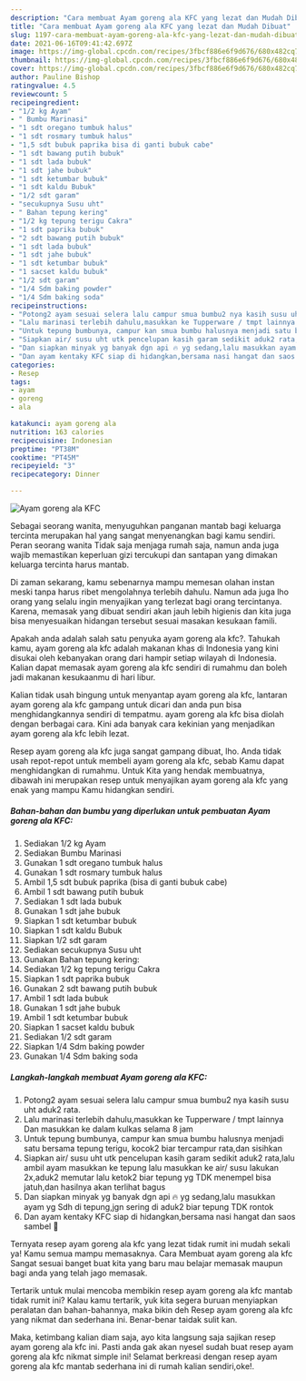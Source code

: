 ```yaml
---
description: "Cara membuat Ayam goreng ala KFC yang lezat dan Mudah Dibuat"
title: "Cara membuat Ayam goreng ala KFC yang lezat dan Mudah Dibuat"
slug: 1197-cara-membuat-ayam-goreng-ala-kfc-yang-lezat-dan-mudah-dibuat
date: 2021-06-16T09:41:42.697Z
image: https://img-global.cpcdn.com/recipes/3fbcf886e6f9d676/680x482cq70/ayam-goreng-ala-kfc-foto-resep-utama.jpg
thumbnail: https://img-global.cpcdn.com/recipes/3fbcf886e6f9d676/680x482cq70/ayam-goreng-ala-kfc-foto-resep-utama.jpg
cover: https://img-global.cpcdn.com/recipes/3fbcf886e6f9d676/680x482cq70/ayam-goreng-ala-kfc-foto-resep-utama.jpg
author: Pauline Bishop
ratingvalue: 4.5
reviewcount: 5
recipeingredient:
- "1/2 kg Ayam"
- " Bumbu Marinasi"
- "1 sdt oregano tumbuk halus"
- "1 sdt rosmary tumbuk halus"
- "1,5 sdt bubuk paprika bisa di ganti bubuk cabe"
- "1 sdt bawang putih bubuk"
- "1 sdt lada bubuk"
- "1 sdt jahe bubuk"
- "1 sdt ketumbar bubuk"
- "1 sdt kaldu Bubuk"
- "1/2 sdt garam"
- "secukupnya Susu uht"
- " Bahan tepung kering"
- "1/2 kg tepung terigu Cakra"
- "1 sdt paprika bubuk"
- "2 sdt bawang putih bubuk"
- "1 sdt lada bubuk"
- "1 sdt jahe bubuk"
- "1 sdt ketumbar bubuk"
- "1 sacset kaldu bubuk"
- "1/2 sdt garam"
- "1/4 Sdm baking powder"
- "1/4 Sdm baking soda"
recipeinstructions:
- "Potong2 ayam sesuai selera lalu campur smua bumbu2 nya kasih susu uht aduk2 rata."
- "Lalu marinasi terlebih dahulu,masukkan ke Tupperware / tmpt lainnya Dan masukkan ke dalam kulkas selama 8 jam"
- "Untuk tepung bumbunya, campur kan smua bumbu halusnya menjadi satu bersama tepung terigu, kocok2 biar tercampur rata,dan sisihkan"
- "Siapkan air/ susu uht utk pencelupan kasih garam sedikit aduk2 rata,lalu ambil ayam masukkan ke tepung lalu masukkan ke air/ susu lakukan 2x,aduk2 memutar lalu ketok2 biar tepung yg TDK menempel bisa jatuh,dan hasilnya akan terlihat bagus"
- "Dan siapkan minyak yg banyak dgn api 🔥 yg sedang,lalu masukkan ayam yg Sdh di tepung,jgn sering di aduk2 biar tepung TDK rontok"
- "Dan ayam kentaky KFC siap di hidangkan,bersama nasi hangat dan saos sambel 🤗"
categories:
- Resep
tags:
- ayam
- goreng
- ala

katakunci: ayam goreng ala 
nutrition: 163 calories
recipecuisine: Indonesian
preptime: "PT38M"
cooktime: "PT45M"
recipeyield: "3"
recipecategory: Dinner

---
```



![Ayam goreng ala KFC](https://img-global.cpcdn.com/recipes/3fbcf886e6f9d676/680x482cq70/ayam-goreng-ala-kfc-foto-resep-utama.jpg)

Sebagai seorang wanita, menyuguhkan panganan mantab bagi keluarga tercinta merupakan hal yang sangat menyenangkan bagi kamu sendiri. Peran seorang  wanita Tidak saja menjaga rumah saja, namun anda juga wajib memastikan keperluan gizi tercukupi dan santapan yang dimakan keluarga tercinta harus mantab.

Di zaman  sekarang, kamu sebenarnya mampu memesan olahan instan meski tanpa harus ribet mengolahnya terlebih dahulu. Namun ada juga lho orang yang selalu ingin menyajikan yang terlezat bagi orang tercintanya. Karena, memasak yang dibuat sendiri akan jauh lebih higienis dan kita juga bisa menyesuaikan hidangan tersebut sesuai masakan kesukaan famili. 



Apakah anda adalah salah satu penyuka ayam goreng ala kfc?. Tahukah kamu, ayam goreng ala kfc adalah makanan khas di Indonesia yang kini disukai oleh kebanyakan orang dari hampir setiap wilayah di Indonesia. Kalian dapat memasak ayam goreng ala kfc sendiri di rumahmu dan boleh jadi makanan kesukaanmu di hari libur.

Kalian tidak usah bingung untuk menyantap ayam goreng ala kfc, lantaran ayam goreng ala kfc gampang untuk dicari dan anda pun bisa menghidangkannya sendiri di tempatmu. ayam goreng ala kfc bisa diolah dengan berbagai cara. Kini ada banyak cara kekinian yang menjadikan ayam goreng ala kfc lebih lezat.

Resep ayam goreng ala kfc juga sangat gampang dibuat, lho. Anda tidak usah repot-repot untuk membeli ayam goreng ala kfc, sebab Kamu dapat menghidangkan di rumahmu. Untuk Kita yang hendak membuatnya, dibawah ini merupakan resep untuk menyajikan ayam goreng ala kfc yang enak yang mampu Kamu hidangkan sendiri.

<!--inarticleads1-->

##### Bahan-bahan dan bumbu yang diperlukan untuk pembuatan Ayam goreng ala KFC:

1. Sediakan 1/2 kg Ayam
1. Sediakan  Bumbu Marinasi
1. Gunakan 1 sdt oregano tumbuk halus
1. Gunakan 1 sdt rosmary tumbuk halus
1. Ambil 1,5 sdt bubuk paprika (bisa di ganti bubuk cabe)
1. Ambil 1 sdt bawang putih bubuk
1. Sediakan 1 sdt lada bubuk
1. Gunakan 1 sdt jahe bubuk
1. Siapkan 1 sdt ketumbar bubuk
1. Siapkan 1 sdt kaldu Bubuk
1. Siapkan 1/2 sdt garam
1. Sediakan secukupnya Susu uht
1. Gunakan  Bahan tepung kering:
1. Sediakan 1/2 kg tepung terigu Cakra
1. Siapkan 1 sdt paprika bubuk
1. Gunakan 2 sdt bawang putih bubuk
1. Ambil 1 sdt lada bubuk
1. Gunakan 1 sdt jahe bubuk
1. Ambil 1 sdt ketumbar bubuk
1. Siapkan 1 sacset kaldu bubuk
1. Sediakan 1/2 sdt garam
1. Siapkan 1/4 Sdm baking powder
1. Gunakan 1/4 Sdm baking soda




<!--inarticleads2-->

##### Langkah-langkah membuat Ayam goreng ala KFC:

1. Potong2 ayam sesuai selera lalu campur smua bumbu2 nya kasih susu uht aduk2 rata.
1. Lalu marinasi terlebih dahulu,masukkan ke Tupperware / tmpt lainnya Dan masukkan ke dalam kulkas selama 8 jam
1. Untuk tepung bumbunya, campur kan smua bumbu halusnya menjadi satu bersama tepung terigu, kocok2 biar tercampur rata,dan sisihkan
1. Siapkan air/ susu uht utk pencelupan kasih garam sedikit aduk2 rata,lalu ambil ayam masukkan ke tepung lalu masukkan ke air/ susu lakukan 2x,aduk2 memutar lalu ketok2 biar tepung yg TDK menempel bisa jatuh,dan hasilnya akan terlihat bagus
1. Dan siapkan minyak yg banyak dgn api 🔥 yg sedang,lalu masukkan ayam yg Sdh di tepung,jgn sering di aduk2 biar tepung TDK rontok
1. Dan ayam kentaky KFC siap di hidangkan,bersama nasi hangat dan saos sambel 🤗




Ternyata resep ayam goreng ala kfc yang lezat tidak rumit ini mudah sekali ya! Kamu semua mampu memasaknya. Cara Membuat ayam goreng ala kfc Sangat sesuai banget buat kita yang baru mau belajar memasak maupun bagi anda yang telah jago memasak.

Tertarik untuk mulai mencoba membikin resep ayam goreng ala kfc mantab tidak rumit ini? Kalau kamu tertarik, yuk kita segera buruan menyiapkan peralatan dan bahan-bahannya, maka bikin deh Resep ayam goreng ala kfc yang nikmat dan sederhana ini. Benar-benar taidak sulit kan. 

Maka, ketimbang kalian diam saja, ayo kita langsung saja sajikan resep ayam goreng ala kfc ini. Pasti anda gak akan nyesel sudah buat resep ayam goreng ala kfc nikmat simple ini! Selamat berkreasi dengan resep ayam goreng ala kfc mantab sederhana ini di rumah kalian sendiri,oke!.

